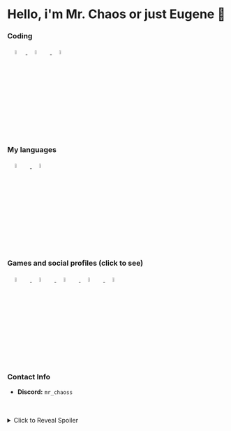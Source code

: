 # Hello, i'm Mr. Chaos or just Eugene 👋



### Coding

<a/>ㅤ<a>
<a href="https://haxe.org"> <img src="https://upload.wikimedia.org/wikipedia/commons/thumb/8/89/Haxe_logo.svg/800px-Haxe_logo.svg.png" width="5%"/> </a>
<a/>ㅤ<a>
<a href="https://html.spec.whatwg.org/"> <img src="https://i.imgur.com/94n31ta.png" width="5%" style="margin-right: 10px;"/> <a>
<a/>ㅤ<a>
<a href="https://drafts.csswg.org/"> <img src="https://upload.wikimedia.org/wikipedia/commons/thumb/6/62/CSS3_logo.svg/512px-CSS3_logo.svg.png?20210705212817" width="5%" style="margin-right: 10px;"/> </a>

### My languages

<a/>ㅤ<a>
<a href="https://en.wikipedia.org/wiki/Ukrainian_language"> <img src="https://uxwing.com/wp-content/themes/uxwing/download/flags-landmarks/ukraine-flag-round-circle-icon.png" width="5%" style="margin-right: 10px;"/> </a>
<a/>ㅤ<a>
<a href="https://en.wikipedia.org/wiki/English_language"> <img src="https://i.imgur.com/wk7f8Ic.png" width="5%" style="margin-right: 10px;"/> </a>

### Games and social profiles (click to see)

<a/>ㅤ<a>
<a href="https://gamebanana.com/members/3160716"> <img src="https://images.gamebanana.com/static/img/favicon/256x256.png" width="5%" style="margin-right: 10px;"/> </a>
<a/>ㅤ<a>
<a href="https://www.youtube.com/channel/UCTNBIOrzz1HuH9fDQhFFa-A"> <img src="https://i.imgur.com/GUaL8pM.png" width="5%" style="margin-right: 10px;"/> </a>
<a/>ㅤ<a>
<a href="https://steamcommunity.com/profiles/76561199218536719/"> <img src="https://upload.wikimedia.org/wikipedia/commons/thumb/8/83/Steam_icon_logo.svg/640px-Steam_icon_logo.svg.png" width="5%" style="margin-right: 10px;"/> </a>
<a/>ㅤ<a>
<a href="https://open.spotify.com/user/312ethrxjgpdjizeescj6ktxu634?si=e7bbce3bc10141cd"> <img src="https://play-lh.googleusercontent.com/P2VMEenhpIsubG2oWbvuLGrs0GyyzLiDosGTg8bi8htRXg9Uf0eUtHiUjC28p1jgHzo" width="5%" style="margin-right: 10px;"/> </a>
<a/>ㅤ<a>
<a href="https://twitter.com/Mr_Chaos3"> <img src="https://seeklogo.com/images/T/twitter-x-logo-0339F999CF-seeklogo.com.png?v=638264860180000000" width="5%" style="margin-right: 10px;"/> </a>

### Contact Info

- **Discord:** `mr_chaoss`

<a/>ㅤ<a>
<details>
  <summary>Click to Reveal Spoiler</summary>
  
  **meow.**

</details>


